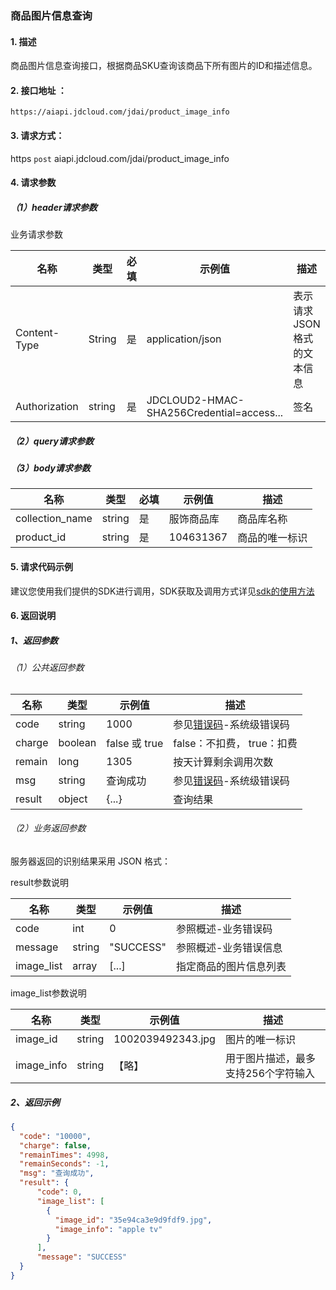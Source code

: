 ### 商品图片信息查询

#### 1. 描述

商品图片信息查询接口，根据商品SKU查询该商品下所有图片的ID和描述信息。


#### 2. 接口地址 ：

```
https://aiapi.jdcloud.com/jdai/product_image_info
```

#### 3. 请求方式：

https `post` aiapi.jdcloud.com/jdai/product_image_info

#### 4. 请求参数

##### （1）header请求参数
业务请求参数

名称 | 类型 | 必填 | 示例值 | 描述
------|------|-----|-----|-----
Content-Type | String | 是 | application/json| 表示请求JSON格式的文本信息
Authorization | string | 是 | JDCLOUD2-HMAC-SHA256Credential=access... | 签名

##### （2）query请求参数

##### （3）body请求参数

名称 | 类型 | 必填 | 示例值 | 描述
------|-----|-----|-----|-----
collection_name | string | 是 | 服饰商品库 | 商品库名称
product_id | string | 是 | 104631367 | 商品的唯一标识

#### 5. 请求代码示例
建议您使用我们提供的SDK进行调用，SDK获取及调用方式详见[sdk的使用方法](../Operation-Guide/Use-Sdk.md)

#### 6. 返回说明
##### 1、返回参数

###### （1）公共返回参数

名称 | 类型 | 示例值 | 描述
------|------|-----|-----
code | string | 1000 | 参见[错误码](Error-Code.md)-系统级错误码
charge | boolean | false 或 true | false：不扣费， true：扣费
remain | long | 1305 | 按天计算剩余调用次数
msg | string | 查询成功 | 参见[错误码](Error-Code.md)-系统级错误码
result | object | {...} | 查询结果


###### （2）业务返回参数
服务器返回的识别结果采用 JSON 格式：

result参数说明

名称 | 类型 | 示例值 | 描述
------|-----|-----|-----
code| int | 0 | 参照概述-业务错误码
message | string | "SUCCESS" | 参照概述-业务错误信息
image_list | array | [...] | 指定商品的图片信息列表

image_list参数说明

名称 | 类型 | 示例值 | 描述
------|-----|-----|-----
image_id | string | 1002039492343.jpg | 图片的唯一标识
image_info | string | 【略】| 用于图片描述，最多支持256个字符输入


##### 2、返回示例

```JSON
{
  "code": "10000",
  "charge": false,
  "remainTimes": 4998,
  "remainSeconds": -1,
  "msg": "查询成功",
  "result": {
      "code": 0,
      "image_list": [
        {
          "image_id": "35e94ca3e9d9fdf9.jpg",
          "image_info": "apple tv"
        }
      ],
      "message": "SUCCESS"
  }
}
```